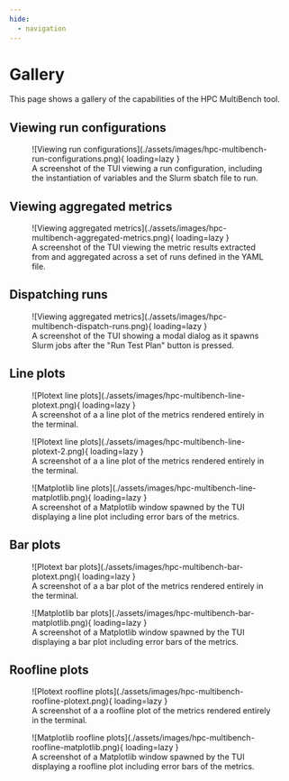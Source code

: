 ```yaml
---
hide:
  - navigation
---
```


# Gallery

This page shows a gallery of the capabilities of the HPC MultiBench tool.

## Viewing run configurations

<figure markdown="span">
  ![Viewing run configurations](./assets/images/hpc-multibench-run-configurations.png){ loading=lazy }
  <figcaption>A screenshot of the TUI viewing a run configuration, including the instantiation of variables and the Slurm sbatch file to run.</figcaption>
</figure>

## Viewing aggregated metrics

<figure markdown="span">
  ![Viewing aggregated metrics](./assets/images/hpc-multibench-aggregated-metrics.png){ loading=lazy }
  <figcaption>A screenshot of the TUI viewing the metric results extracted from and aggregated across a set of runs defined in the YAML file.</figcaption>
</figure>

## Dispatching runs

<figure markdown="span">
  ![Viewing aggregated metrics](./assets/images/hpc-multibench-dispatch-runs.png){ loading=lazy }
  <figcaption>A screenshot of the TUI showing a modal dialog as it spawns Slurm jobs after  the "Run Test Plan" button is pressed.</figcaption>
</figure>

## Line plots

<figure markdown="span">
  ![Plotext line plots](./assets/images/hpc-multibench-line-plotext.png){ loading=lazy }
  <figcaption>A screenshot of a a line plot of the metrics rendered entirely in the terminal.</figcaption>
</figure>

<figure markdown="span">
  ![Plotext line plots](./assets/images/hpc-multibench-line-plotext-2.png){ loading=lazy }
  <figcaption>A screenshot of a a line plot of the metrics rendered entirely in the terminal.</figcaption>
</figure>

<figure markdown="span">
  ![Matplotlib line plots](./assets/images/hpc-multibench-line-matplotlib.png){ loading=lazy }
  <figcaption>A screenshot of a Matplotlib window spawned by the TUI displaying a line plot including error bars of the metrics.</figcaption>
</figure>

## Bar plots

<figure markdown="span">
  ![Plotext bar plots](./assets/images/hpc-multibench-bar-plotext.png){ loading=lazy }
  <figcaption>A screenshot of a a bar plot of the metrics rendered entirely in the terminal.</figcaption>
</figure>

<figure markdown="span">
  ![Matplotlib bar plots](./assets/images/hpc-multibench-bar-matplotlib.png){ loading=lazy }
  <figcaption>A screenshot of a Matplotlib window spawned by the TUI displaying a bar plot including error bars of the metrics.</figcaption>
</figure>

## Roofline plots

<figure markdown="span">
  ![Plotext roofline plots](./assets/images/hpc-multibench-roofline-plotext.png){ loading=lazy }
  <figcaption>A screenshot of a a roofline plot of the metrics rendered entirely in the terminal.</figcaption>
</figure>

<figure markdown="span">
  ![Matplotlib roofline plots](./assets/images/hpc-multibench-roofline-matplotlib.png){ loading=lazy }
  <figcaption>A screenshot of a Matplotlib window spawned by the TUI displaying a roofline plot including error bars of the metrics.</figcaption>
</figure>

